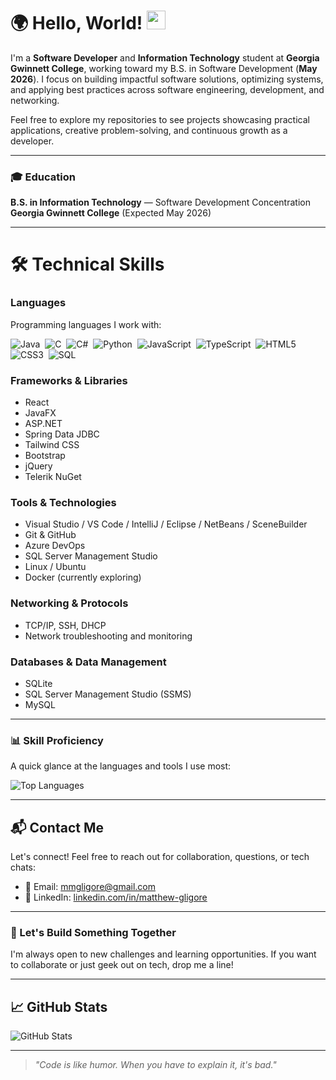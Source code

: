 # 🌍 **Hello, World!** <img src="https://media.giphy.com/media/hvRJCLFzcasrR4ia7z/giphy.gif" width="30px" alt="wave" />

I'm a **Software Developer** and **Information Technology** student at **Georgia Gwinnett College**, working toward my B.S. in Software Development (**May 2026**). 
I focus on building impactful software solutions, optimizing systems, and applying best practices across software engineering, development, and networking.

Feel free to explore my repositories to see projects showcasing practical applications, creative problem-solving, and continuous growth as a developer.

---

### 🎓 Education  
**B.S. in Information Technology** — Software Development Concentration  
**Georgia Gwinnett College** (Expected May 2026)

---

# 🛠️ Technical Skills

### Languages  
Programming languages I work with:

<p>
  <img src="https://img.shields.io/badge/Java-%23F7F7F7?style=for-the-badge&logo=java&logoColor=007396" alt="Java" />&nbsp;
  <img src="https://img.shields.io/badge/C-%23F7F7F7?style=for-the-badge&logo=c&logoColor=A8B9CC" alt="C" />&nbsp;
  <img src="https://img.shields.io/badge/C%23-%23F7F7F7?style=for-the-badge&logo=c-sharp&logoColor=239120" alt="C#" />&nbsp;
  <img src="https://img.shields.io/badge/Python-%23F7F7F7?style=for-the-badge&logo=python&logoColor=3776AB" alt="Python" />&nbsp;
  <img src="https://img.shields.io/badge/JavaScript-%23F7F7F7?style=for-the-badge&logo=javascript&logoColor=F7DF1E" alt="JavaScript" />&nbsp;
  <img src="https://img.shields.io/badge/TypeScript-%23F7F7F7?style=for-the-badge&logo=typescript&logoColor=3178C6" alt="TypeScript" />&nbsp;
  <img src="https://img.shields.io/badge/HTML5-%23F7F7F7?style=for-the-badge&logo=html5&logoColor=E34F26" alt="HTML5" />&nbsp;
  <img src="https://img.shields.io/badge/CSS3-%23F7F7F7?style=for-the-badge&logo=css3&logoColor=1572B6" alt="CSS3" />&nbsp;
  <img src="https://img.shields.io/badge/SQL-%23F7F7F7?style=for-the-badge&logo=sqlite&logoColor=003B57" alt="SQL" />
</p>

### Frameworks & Libraries  
- React  
- JavaFX  
- ASP.NET  
- Spring Data JDBC  
- Tailwind CSS  
- Bootstrap  
- jQuery  
- Telerik NuGet  

### Tools & Technologies  
- Visual Studio / VS Code / IntelliJ / Eclipse / NetBeans / SceneBuilder  
- Git & GitHub  
- Azure DevOps  
- SQL Server Management Studio  
- Linux / Ubuntu  
- Docker (currently exploring)  

### Networking & Protocols  
- TCP/IP, SSH, DHCP  
- Network troubleshooting and monitoring  

### Databases & Data Management  
- SQLite  
- SQL Server Management Studio (SSMS)  
- MySQL  

---

### 📊 Skill Proficiency

A quick glance at the languages and tools I use most:

![Top Languages](https://github-readme-stats.vercel.app/api/top-langs/?username=MatthewGligore&layout=compact&hide_title=true&bg_color=ffffff&card_width=320)

---

## 📬 Contact Me

Let's connect! Feel free to reach out for collaboration, questions, or tech chats:

- 📧 Email: [mmgligore@gmail.com](mailto:mmgligore@gmail.com)  
- 🔗 LinkedIn: [linkedin.com/in/matthew-gligore](https://www.linkedin.com/in/matthew-gligore/)

---

### 🚀 Let's Build Something Together

I'm always open to new challenges and learning opportunities. If you want to collaborate or just geek out on tech, drop me a line!

---

## 📈 GitHub Stats

![GitHub Stats](https://github-readme-stats.vercel.app/api?username=MatthewGligore&show_icons=true&hide_title=true&count_private=true&hide=prs)

---

> *"Code is like humor. When you have to explain it, it's bad."*
